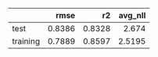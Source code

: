 |          |   rmse |     r2 |   avg_nll |
|:---------|-------:|-------:|----------:|
| test     | 0.8386 | 0.8328 |    2.674  |
| training | 0.7889 | 0.8597 |    2.5195 |
